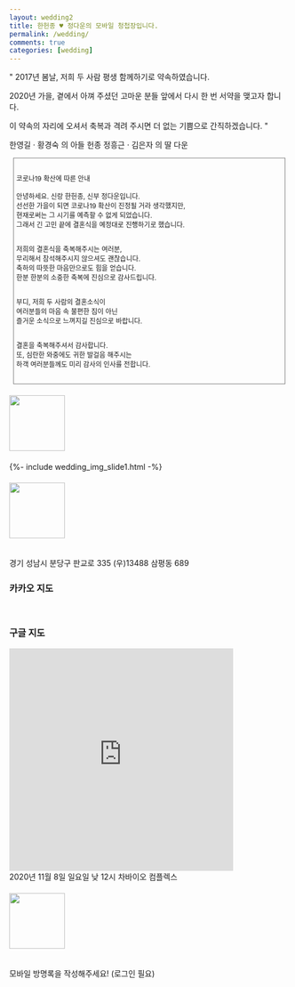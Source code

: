 ```yaml
---
layout: wedding2
title: 한헌종 ♥ 정다운의 모바일 청첩장입니다.
permalink: /wedding/
comments: true
categories: [wedding]
---
```


<!-- <div style="margin:0;">
<img src="images/flower2.png" style="width:30px;">
</div> -->

\" 2017년 봄날,
저희 두 사람 평생 함께하기로 약속하였습니다.

2020년 가을,
곁에서 아껴 주셨던 고마운 분들 앞에서
다시 한 번 서약을 맺고자 합니다.

이 약속의 자리에 오셔서 축복과 격려 주시면
더 없는 기쁨으로 간직하겠습니다. \"

한영길 · 황경숙 의 아들 헌종
정흥근 · 김은자 의 딸 다운

<div style="border:1px solid gray;border-width:1px;width:95%;margin:auto;padding:15px 5px;font-size:12px">

코로나19 확산에 따른 안내<br><br>
안녕하세요. 신랑 한헌종, 신부 정다운입니다.<br>
선선한 가을이 되면 코로나19 확산이 진정될 거라 생각했지만,<br>
현재로써는 그 시기를 예측할 수 없게 되었습니다.<br>
그래서 긴 고민 끝에 결혼식을 예정대로 진행하기로 했습니다.<br><br>

저희의 결혼식을 축복해주시는 여러분,<br>
무리해서 참석해주시지 않으셔도 괜찮습니다.<br>
축하의 따뜻한 마음만으로도 힘을 얻습니다.<br>
한분 한분의 소중한 축복에 진심으로 감사드립니다.<br><br>

부디, 저희 두 사람의 결혼소식이<br>
여러분들의 마음 속 불편한 짐이 아닌<br>
즐거운 소식으로 느껴지길 진심으로 바랍니다.<br><br>

결혼을 축복해주셔서 감사합니다.<br>
또, 심란한 와중에도 귀한 발걸음 해주시는<br>
하객 여러분들께도 미리 감사의 인사를 전합니다.<br>

</div>

<div style="margin:0;">
<img src="images/wedding_photo2.png" style="width:100px;margin:20px 0px;">
</div>

<div style="width:100%;margin:auto;">
{%- include wedding_img_slide1.html -%}
</div>

<div style="margin:0;">
<img src="images/wedding_location.png" style="width:100px;margin:20px 0px;">
</div>

경기 성남시 분당구 판교로 335 (우)13488
삼평동 689

### 카카오 지도

<div id="daumRoughmapContainer1598191113323" class="root_daum_roughmap root_daum_roughmap_landing" style="margin:auto;width:80%;"></div>
<script charset="UTF-8" class="daum_roughmap_loader_script" src="https://ssl.daumcdn.net/dmaps/map_js_init/roughmapLoader.js"></script>
<!-- 3. 실행 스크립트 -->
<script charset="UTF-8">
	new daum.roughmap.Lander({
		"timestamp" : "1598191113323",
		"key" : "2zqum",
		"mapHeight" : "400"
    }).render();
  var map = new kakao.maps.Map(mapContainer, mapOption); // 지도를 생성합니다
  function resizeMap() {
  var mapContainer = document.getElementById('daumRoughmapContainer1598191113323'),
    mapOption = { 
      draggable: false,
    };
  mapContainer.style.height = '400px'; 
  function relayout() {    
  
    // 지도를 표시하는 div 크기를 변경한 이후 지도가 정상적으로 표출되지 않을 수도 있습니다
    // 크기를 변경한 이후에는 반드시  map.relayout 함수를 호출해야 합니다 
    // window의 resize 이벤트에 의한 크기변경은 map.relayout 함수가 자동으로 호출됩니다
    map.relayout();
}
}
</script>
<script>
  function setDraggable(draggable) {
    // 마우스 드래그로 지도 이동 가능여부를 설정합니다
    map.setDraggable(false);    
}
</script>
<br>

### 구글 지도

<iframe src="https://www.google.com/maps/embed?pb=!1m14!1m8!1m3!1d3169.426279087393!2d127.1098301!3d37.4033981!3m2!1i1024!2i768!4f13.1!3m3!1m2!1s0x357ca7f119ef78dd%3A0x3bbcb255bcf35a2d!2z7LCo67CU7J207Jik7Lu07ZSM66CJ7Iqk!5e0!3m2!1sko!2skr!4v1598161329817!5m2!1sko!2skr" frameborder="0" style="border:0;width:80%;height:400px;margin:auto;" allowfullscreen="" aria-hidden="false" tabindex="0"></iframe>

<br>
2020년 11월 8일 일요일 낮 12시
차바이오 컴플렉스

<div style="margin:0;">
<img src="images/wedding_comments.png" style="width:100px;margin:20px 0px;">
</div>

모바일 방명록을 작성해주세요!
(로그인 필요)